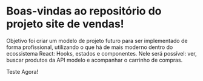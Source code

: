 # Boas-vindas ao repositório do projeto site de vendas!

Objetivo foi criar um modelo de projeto futuro para ser implementado de forma profissional, utilizando o que há de mais moderno dentro do ecossistema React: Hooks, estados e componentes.
Nele será possível: ver, buscar produtos da API modelo e acompanhar o carrinho de compras.


Teste Agora!
